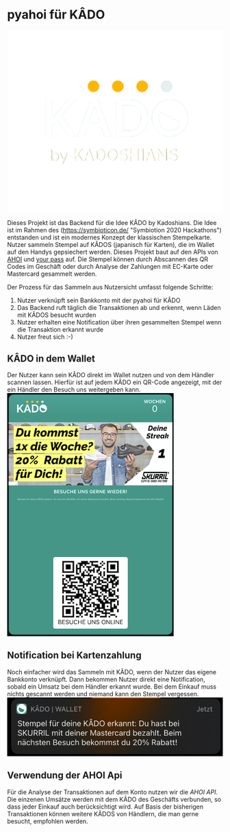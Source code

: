 # pyahoi für KÂDO
![Logo](images/logo-free.png "Logo")

Dieses Projekt ist das Backend für die Idee KÂDO by Kadoshians.
Die Idee ist im Rahmen des (https://symbioticon.de/ "Symbiotion 2020 Hackathons") entstanden und ist ein modernes Konzept der klassischen Stempelkarte.
Nutzer sammeln Stempel auf KÂDOS (japanisch für Karten), die im Wallet auf den Handys gepsiechert werden.
Dieses Projekt baut auf den APIs von [AHOI](https://www.starfinanz-ahoi.de/de/ "AHOI") und [your pass](https://yourpass.eu "your pass") auf.
Die Stempel können durch Abscannen des QR Codes im Geschäft oder durch Analyse der Zahlungen mit EC-Karte oder Mastercard gesammelt werden.

Der Prozess für das Sammeln aus Nutzersicht umfasst folgende Schritte:
1. Nutzer verknüpft sein Bankkonto mit der pyahoi für KÂDO
2. Das Backend ruft täglich die Transaktionen ab und erkennt, wenn Läden mit KÂDOS besucht wurden
3. Nutzer erhalten eine Notification über ihren gesammelten Stempel wenn die Transaktion erkannt wurde
4. Nutzer freut sich :-)

## KÂDO in dem Wallet
Der Nutzer kann sein KÂDO direkt im Wallet nutzen und von dem Händler scannen lassen.
Hierfür ist auf jedem KÂDO ein QR-Code angezeigt, mit der ein Händler den Besuch uns weitergeben kann.
![KÂDO](images/kado.png "KÂDO")

## Notification bei Kartenzahlung
Noch einfacher wird das Sammeln mit KÂDO, wenn der Nutzer das eigene Bankkonto verknüpft.
Dann bekommen Nutzer direkt eine Notification, sobald ein Umsatz bei dem Händler erkannt wurde.
Bei dem Einkauf muss nichts gescannt werden und niemand kann den Stempel vergessen.
![Notification](images/notification.png "Notification")

## Verwendung der AHOI Api
Für die Analyse der Transaktionen auf dem Konto nutzen wir die *AHOI API*.
Die einzenen Umsätze werden mit dem KÂDO des Geschäfts verbunden, so dass jeder Einkauf auch berücksichtigt wird.
Auf Basis der bisherigen Transaktionen können weitere KÂDOS von Händlern, die man gerne besucht, empfohlen werden.